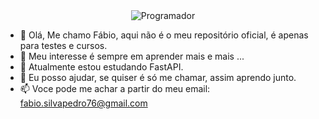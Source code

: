 <center><img src="https://static.vecteezy.com/system/resources/thumbnails/011/153/359/small/3d-website-developer-working-on-laptop-illustration-png.png" alt="Programador"></img></center>

- 👋 Olá, Me chamo Fábio, aqui não é o meu repositório oficial, é apenas para testes e cursos.
- 👀 Meu interesse é sempre em aprender mais e mais ...
- 🌱 Atualmente estou estudando FastAPI.
- 💞️ Eu posso ajudar, se quiser é só me chamar, assim aprendo junto.
- 📫 Voce pode me achar a partir do meu email: fabio.silvapedro76@gmail.com

<!---
devfabiopedro/devfabiopedro não tem nada de ✨ especial ✨ é apenas um repositório para testes e aplicações que faço e mostram a minha 
trajetória como um estudante de programação.
Se eu sou programador? 
Bom, eu sei fazer algumas coisas!
--->
